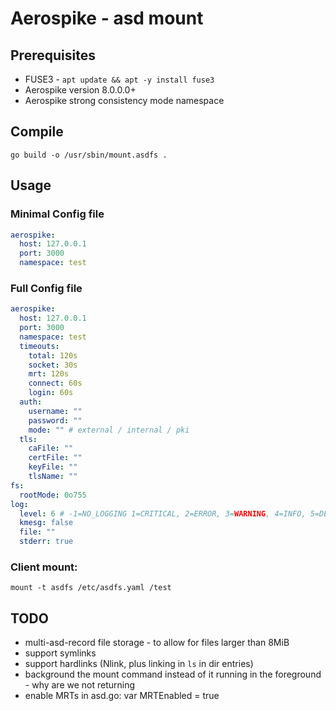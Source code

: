 # Aerospike - asd mount

## Prerequisites

* FUSE3 - `apt update && apt -y install fuse3`
* Aerospike version 8.0.0.0+
* Aerospike strong consistency mode namespace

## Compile

```
go build -o /usr/sbin/mount.asdfs .
```

## Usage

### Minimal Config file

```yaml
aerospike:
  host: 127.0.0.1
  port: 3000
  namespace: test
```

### Full Config file

```yaml
aerospike:
  host: 127.0.0.1
  port: 3000
  namespace: test
  timeouts:
    total: 120s
    socket: 30s
    mrt: 120s
    connect: 60s
    login: 60s
  auth:
    username: ""
    password: ""
    mode: "" # external / internal / pki
  tls:
    caFile: ""
    certFile: ""
    keyFile: ""
    tlsName: ""
fs:
  rootMode: 0o755
log:
  level: 6 # -1=NO_LOGGING 1=CRITICAL, 2=ERROR, 3=WARNING, 4=INFO, 5=DEBUG, 6=DETAIL
  kmesg: false
  file: ""
  stderr: true
```

### Client mount:

```
mount -t asdfs /etc/asdfs.yaml /test
```

## TODO

* multi-asd-record file storage - to allow for files larger than 8MiB
* support symlinks
* support hardlinks (Nlink, plus linking in `ls` in dir entries)
* background the mount command instead of it running in the foreground - why are we not returning
* enable MRTs in asd.go: var MRTEnabled = true

